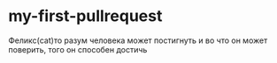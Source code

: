 # my-first-pullrequest

Феликс(cat)то разум человека может постигнуть и во что он может поверить, того он способен достичь
